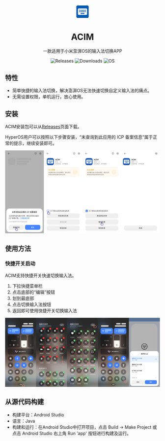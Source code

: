 <p align="center">
  <img width="10%" align="center" src="app\src\main\res\mipmap-xxxhdpi\ic_launcher.png">
</p>
<h1 align="center">
  ACIM
</h1>

<p align="center">
    一款适用于小米澎湃OS的输入法切换APP
</p>
<p align="center">
  <a style="text-decoration:none" href="https://github.com/Yimingtoo/ACIM/releases">
    <img src="https://img.shields.io/github/v/release/Yimingtoo/ACIM?label=Version&style=flat-square&color=00B16A" alt="Releases" />
  </a>
  <a style="text-decoration:none" href="https://github.com/Yimingtoo/ACIM/releases">
    <img src="https://img.shields.io/github/downloads/Yimingtoo/ACIM/total?color=00B16A&style=flat-square" alt="Downloads" />
  </a>
  <a style="text-decoration:none">
    <img src="https://img.shields.io/badge/OS-HyperOS-blue?style=flat-square&color=00B16A" alt="OS" />
  </a>
</p>


## 特性

* 简单快捷的输入法切换，解决澎湃OS无法快速切换自定义输入法的痛点。
* 无需设置权限，单机运行，放心使用。

## 安装

ACIM安装包可以从[Releases](https://github.com/Yimingtoo/ACIM/releases)页面下载。

HyperOS用户可以按照以下步骤安装，“未查询到此应用的 ICP 备案信息”属于正常的提示，继续安装即可。

![Installation](Info\Installation.jpg)

## 使用方法

### 快捷开关启动

ACIM支持快捷开关快速切换输入法。

1. 下拉快捷菜单栏
2. 点击底部的“编辑”按钮
3. 划到最底部
4. 点击切换输入法按钮
5. 返回即可使用快捷开关切换输入法

![Usage](Info\Usage.jpg)

## 从源代码构建

* 构建平台：Android Studio
* 语言：Java
* 构建和运行：在Android Studio中打开项目，点击 Build -> Make Project 或点击 Android Studio 右上角 Run 'app' 按钮进行构建及运行。
